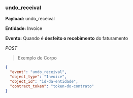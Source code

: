 ### undo_receival

<strong>Payload:</strong> undo_receival

<strong>Entidade:</strong> Invoice

<strong>Evento:</strong>
Quando é <strong>desfeito o recebimento</strong> do faturamento

<div class="api-endpoint">
  <div class="endpoint-data">
      <i class="label label-get">POST</i>
  </div>
</div>


> Exemplo de Corpo

```json
{
  "event": "undo_receival",
  "object_type": "Invoice",
  "object_id": "id-da-entidade",
  "contract_token": "token-do-contrato"
}
```